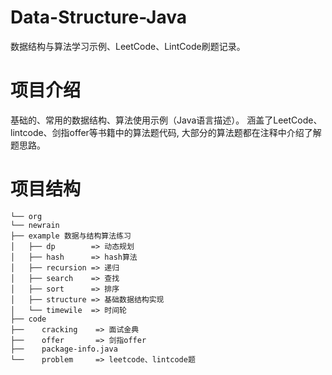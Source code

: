 # Data-Structure-Java
数据结构与算法学习示例、LeetCode、LintCode刷题记录。

# 项目介绍
基础的、常用的数据结构、算法使用示例（Java语言描述）。 涵盖了LeetCode、lintcode、剑指offer等书籍中的算法题代码,
大部分的算法题都在注释中介绍了解题思路。


# 项目结构
    └── org
    └── newrain
    ├── example 数据与结构算法练习
    │   ├── dp        => 动态规划
    │   ├── hash      => hash算法
    │   ├── recursion => 递归
    │   ├── search    => 查找
    │   ├── sort      => 排序
    │   ├── structure => 基础数据结构实现
    │   └── timewile  => 时间轮
    ├── code
    ├──    cracking    => 面试金典
    ├──    offer       => 剑指offer
    ├──    package-info.java
    └──    problem     => leetcode、lintcode题